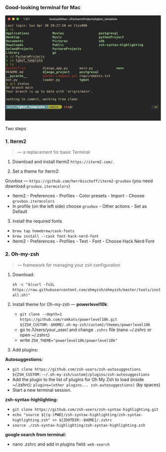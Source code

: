 ### Good-looking terminal for Mac

<p align="center">
  <img src="images/after.png" width="600" title="hover text">
</p>

Two steps

### 1. Iterm2
> — a replacement for basic Terminal

1. Download and install Iterm2 
`https://iterm2.com/`.

2. Set a theme for Iterm2:

Gruvbox —
`https://github.com/herrbischoff/iterm2-gruvbox`  (you need download `gruvbox.itermcolors`)
* Iterm2 - Preferences - Profiles - Color presets - Import - Choose `gruvbox.itermcolors`
* In profile (on the left side) choose `gruvbox` - Other actions - Set as Default


3. Install the required fonts
* `brew tap homebrew/cask-fonts`
* `brew install --cask font-hack-nerd-font`
* Iterm2 - Preferences - Profiles - Text - Font - Choose Hack Nerd Font

### 2. Oh-my-zsh
> — framework for managing your zsh configuration
1. Download:

   `sh -c "$(curl -fsSL https://raw.githubusercontent.com/ohmyzsh/ohmyzsh/master/tools/install.sh)"`

2. Install theme for Oh-my-zsh — **powerlevel10k**:

    * `git clone --depth=1 https://github.com/romkatv/powerlevel10k.git ${ZSH_CUSTOM:-$HOME/.oh-my-zsh/custom}/themes/powerlevel10k`
    * go to /Users/your_user/ and change `.zshrc` file (nano ~/.zshrc or open ~/.zshrc)
    * write `ZSH_THEME="powerlevel10k/powerlevel10k"`

3. Add plugins:

**Autosuggestions:**

   * `git clone https://github.com/zsh-users/zsh-autosuggestions ${ZSH_CUSTOM:-~/.oh-my-zsh/custom}/plugins/zsh-autosuggestions`
   * Add the plugin to the list of plugins for Oh My Zsh to load (inside ~/.zshrc): `plugins=(other plugins... zsh-autosuggestions)` (by spaces)
   * Start a new terminal session.


**zsh-syntax-highlighting:**

* `git clone https://github.com/zsh-users/zsh-syntax-highlighting.git`
* `echo "source ${(q-)PWD}/zsh-syntax-highlighting/zsh-syntax-highlighting.zsh" >> ${ZDOTDIR:-$HOME}/.zshrc`
* `source ./zsh-syntax-highlighting/zsh-syntax-highlighting.zsh`


**google search from terminal:**
* nano .zshrc and add in plugins field:
`web-search`


